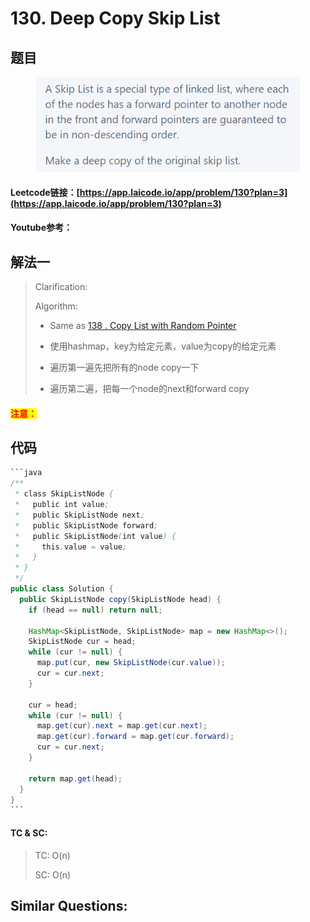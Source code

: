 # 130. Deep Copy Skip List

## 题目

<figure><img src="../../.gitbook/assets/image (2) (6).png" alt=""><figcaption></figcaption></figure>

#### Leetcode链接：[https://app.laicode.io/app/problem/130?plan=3](https://app.laicode.io/app/problem/130?plan=3)

#### Youtube参考：

## 解法一

> Clarification:&#x20;
>
> Algorithm:&#x20;
>
> * Same as [138 . Copy List with Random Pointer](../../leetcode/100-200-20/138.-copy-list-with-random-pointer.md)
> * 使用hashmap，key为给定元素，value为copy的给定元素
> * 遍历第一遍先把所有的node copy一下
> *   遍历第二遍，把每一个node的next和forward copy
>
>     &#x20;

#### <mark style="color:red;">注意：</mark>

## 代码

````java
```java
/**
 * class SkipListNode {
 *   public int value;
 *   public SkipListNode next;
 *   public SkipListNode forward;
 *   public SkipListNode(int value) {
 *     this.value = value;
 *   }
 * }
 */
public class Solution {
  public SkipListNode copy(SkipListNode head) {
    if (head == null) return null;

    HashMap<SkipListNode, SkipListNode> map = new HashMap<>();
    SkipListNode cur = head;
    while (cur != null) {
      map.put(cur, new SkipListNode(cur.value));
      cur = cur.next;
    }

    cur = head;
    while (cur != null) {
      map.get(cur).next = map.get(cur.next);
      map.get(cur).forward = map.get(cur.forward);
      cur = cur.next;
    }

    return map.get(head);
  }
}
```
````

#### TC & SC:&#x20;

> TC: O(n)
>
> SC: O(n)

## **Similar Questions:**&#x20;
